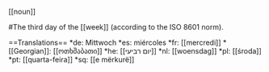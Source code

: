 [[noun]]

#The third day of the [[week]] (according to the ISO 8601 norm).

==Translations==
*de: Mittwoch
*es: miércoles
*fr: [[mercredi]]
*[[Georgian]]: [[ოთხშაბათი]]
*he: [[יום רביעי]]
*nl: [[woensdag]]
*pl: [[środa]]
*pt: [[quarta-feira]]
*sq: [[e mërkurë]]